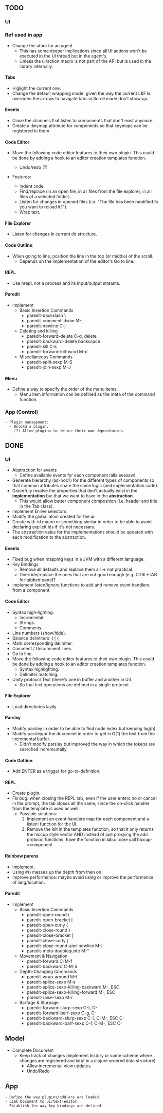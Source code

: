 ## TODO

### UI

### Ref used in app
  - Change the atom for an agent.
    - This has some deeper implications since all UI actions won't be executed in the UI thread but in the agent's.
    - Unless the ui/action macro is not part of the API but is used in the library internally.

#### Tabs
  - Higlight the current one.
  - Change the default wrapping mode: given the way the current L&F is overriden the arrows to navigate tabs in Scroll mode don't show up.

#### Events
  - Close the channels that listen to components that don't exist anymore.
  - Create a :keymap attribute for components so that keymaps can be registered to them.

#### Code Editor
  - Move the following code editor features to their own plugin.
This could be done by adding a hook to an editor creation templates function.
    - Undo/redo (?)

  - Features:
    - Indent code.
    - Find/replace (in an open file, in all files from the file explorer, in all files of a selected folder).
    - Listen for changes in opened files (i.e. "The file has been modified fo you want to reload it?").
    - Wrap text.

#### File Explorer
  - Listen for changes in current dir structure.

#### Code Outline:
  - When going to line, position the line in the top (or middle) of the scroll.
    - Depends on the implementation of the editor's Go to line.

#### REPL
  - Use nrepl, not a process and its input/output streams.

#### Paredit
  - Implement
    - Basic Insertion Commands
      - paredit-backslash \
      - paredit-comment-dwim M-;
      - paredit-newline C-j
    - Deleting and killing
      - paredit-forward-delete C-d, delete
      - paredit-backward-delete backsapce
      - paredit-kill C-k
      - paredit-forward-kill-word M-d
    - Miscellaneous Commands
      - paredit-split-sexp M-S
      - paredit-join-sexp M-J

#### Menu
  - Define a way to specify the order of the menu items.
    - Menu item information can be defined as the meta of the command function.

### App (Control)
    - Plugin management:
      - Unload a plugin.
      - (?) Allow plugins to define their own dependencies.

## DONE

### UI
  - Abstraction for events
    - Define available events for each component (alla seesaw)
  - Generate hierarchy (ad-hoc?) for the different types of components so that common attributes share the same logic (and implementation code).
  - Gracefuly resolve the properties that don't actually exist in the **implementation** but that we want to have in the **abstraction**.
    - This would allow better component composition (i.e. header and title in the Tab class).
  - Implement Enlive selectors.
  - Modify the global atom created for the ui.
  - Create with-id macro or something similar in order to be able to avoid declaring explicit ids if it's not necessary.
  - The abstraction value for the implementations should be updated with each modification to the abstraction.

#### Events
  - Fixed bug when mapping keys in a JVM with a different language.
  - Key Bindings
    - Remove all defaults and replace them all => not practical
    - Override/replace the ones that are not good enough (e.g. CTRL+TAB for tabbed pane)?
  - Implement listen/ignore functions to add and remove event handlers from a component.

#### Code Editor
  - Syntax high-lighting.
    - Incremental.
    - Strings.
    - Comments.
  - Line numbers (show/hide).
  - Balance delimiters: ( \[ {
  - Mark corresponding delimiter.
  - Comment / Uncomment lines.
  - Go to line.
  - Move the following code editor features to their own plugin. This could be done by adding a hook to an editor creation templates function.
    - Syntax highlighting.
    - Delimiter matching.
  - Unify protocol Text (there's one in buffer and another in UI).
    - So that text operations are defined in a single protocol.

#### File Explorer
  - Load directories lazily

#### Parsley
  - Modify parsley in order to be able to find node index but keeping log(n).
  - Modify parsley/or the document in order to get in O(1) the text from the incremental buffer.
    - Didn't modify parsley but improved the way in which the tokens are searched incrementally.

#### Code Outline:
  - Add ENTER as a trigger for go-to-definition.

#### REPL
  - Create plugin.
  - Fix bug: when closing the REPL tab, even if the user enters no or cancel in the prompt, the
  tab closes all the same, since the on-click handler from the template is used as well.
    - Possible solutions:
      1. Implement an event handlers map for each component and a listen! function for the UI.
      2. Remove the init in the templates function, so that it only returns the hiccup style vector AND instead of just proxying the add protocol functions, have the function in lab.ui.core call hiccup->component.  

#### Rainbow parens
  - Implement.
  - Using #() messes up the depth from then on.
  - Improve performance: maybe avoid using or improve the performance of lang/location.

#### Paredit
  - Implement
    - Basic Insertion Commands
      - paredit-open-round (
      - paredit-open-bracket \[
      - paredit-open-curly {
      - paredit-close-round )
      - paredit-close-bracket ]
      - paredit-close-curly }
      - paredit-close-round-and-newline M-)
      - paredit-meta-doublequote M-"
    - Movement & Navigation
      - paredit-forward C-M-f
      - paredit-backward C-M-b
    - Depth-Changing Commands
      - paredit-wrap-around M-(
      - paredit-splice-sexp M-s
      - paredit-splice-sexp-killing-backward M-<up>, ESC <up>
      - paredit-splice-sexp-killing-forward M-<down>, ESC <down>
      - paredit-raise-sexp M-r
    - Barfage & Slurpage
      - paredit-forward-slurp-sexp C-), C-<right>
      - paredit-forward-barf-sexp C-g, C-<left>
      - paredit-backward-slurp-sexp C-(, C-M-<left>, ESC C-<left>
      - paredit-backward-barf-sexp C-f, C-M-<right>, ESC C-<right>

## Model
  - Complete Document
    - Keep track of changes (implement history or some scheme where changes are registered and kept in a clojure ordered data
 structure)
      - Allow incremental view updates.
      - Undo/Redo

## App
    - Define the way plugins/add-ons are loaded.
    - Link Document to ui/text-editor.
    - Establish the way key bindings are defined.
